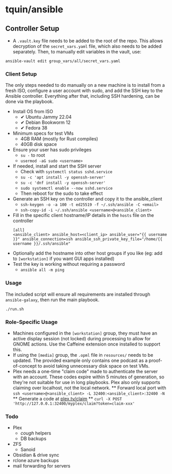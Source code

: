 # tquin/ansible

## Controller Setup

* A `.vault.key` file needs to be added to the root of the repo. This allows decryption of the `secret_vars.yaml` file, which also needs to be added separately. Then, to manually edit variables in the vault, use:
```
ansible-vault edit group_vars/all/secret_vars.yaml
```

### Client Setup

The only steps needed to do manually on a new machine is to install from a fresh ISO, configure a user account with sudo, and add the SSH key to the Ansible controller. Everything after that, including SSH hardening, can be done via the playbook.

* Install OS from ISO
  * ✔ Ubuntu Jammy 22.04
  * ✔ Debian Bookworm 12
  * ✔ Fedora 38
* Minimum specs for test VMs
  * 4GB RAM (mostly for Rust compiles)
  * 40GB disk space
* Ensure your user has sudo privileges
  * `su -` to root
  * `usermod -aG sudo <username>`
* If needed, install and start the SSH server
  * Check with `systemctl status sshd.service`
  * `su -c 'apt install -y openssh-server'`
  * `su -c 'dnf install -y openssh-server'`
  * `sudo systemctl enable --now sshd.service`
  * Then reboot for the sudo to take effect
* Generate an SSH key on the controller and copy it to the ansible_client
  * `ssh-keygen -o -a 100 -t ed25519 -f ~/.ssh/ansible -C <email>`
  * `ssh-copy-id -i ~/.ssh/ansible <username>@<ansible_client>`
* Fill in the specific client hostname/IP details in the `hosts` file on the controller
  ```
  [all]
  <ansible_client> ansible_host=<client_ip> ansible_user="{{ username }}" ansible_connection=ssh ansible_ssh_private_key_file="/home/{{ username }}/.ssh/ansible"
  ```
* Optionally add the hostname into other host groups if you like (eg: add to `[workstation]` if you want GUI apps installed)
* Test the key is working without requiring a password
  * `ansible all -m ping`

### Usage

The included script will ensure all requirements are installed through `ansible-galaxy`, then run the main playbook.
```
./run.sh
```

### Role-Specific Usage

* Machines configured in the `[workstation]` group, they must have an active display session (not locked) during processing to allow for GNOME actions. Use the Caffeine extension once installed to support this. 
* If using the `[media]` group, the `.opml` file in `resources/` needs to be updated. The provided example only contains one podcast as a proof-of-concept to avoid taking unnecessary disk space on test VMs.
* Plex needs a one-time "claim code" made to authenticate the server with an account. These codes expire within 5 minutes of generation, so they're not suitable for use in long playbooks. Plex also only supports claiming over localhost, not the local network.
** Forward local port with `ssh <username>@<ansible_client> -L 32400:<ansible_client>:32400 -N`
** Generate a code at [plex.tv/claim](https://www.plex.tv/claim/)
** `curl -X POST 'http://127.0.0.1:32400/myplex/claim?token=claim-xxx'`

### Todo

- Plex
  - *cough* helpers
  - DB backups
- ZFS
  - Sanoid
- Obsidian & drive sync
- rclone azure backups
- mail forwarding for servers
